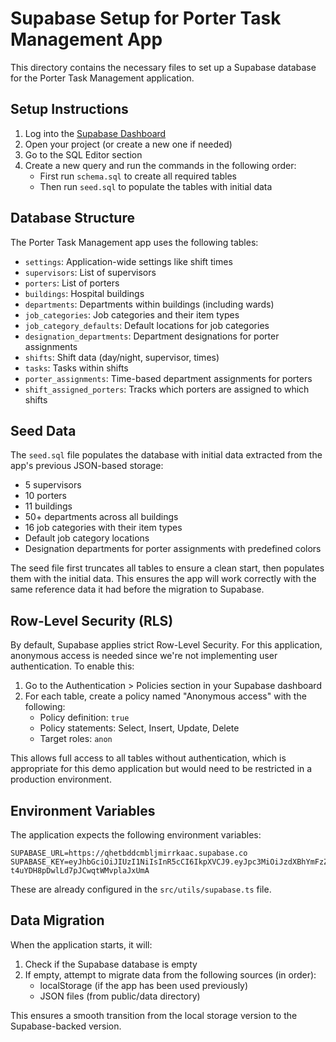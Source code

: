 # Supabase Setup for Porter Task Management App

This directory contains the necessary files to set up a Supabase database for the Porter Task Management application.

## Setup Instructions

1. Log into the [Supabase Dashboard](https://app.supabase.com)
2. Open your project (or create a new one if needed)
3. Go to the SQL Editor section
4. Create a new query and run the commands in the following order:
   - First run `schema.sql` to create all required tables
   - Then run `seed.sql` to populate the tables with initial data

## Database Structure

The Porter Task Management app uses the following tables:

- `settings`: Application-wide settings like shift times
- `supervisors`: List of supervisors
- `porters`: List of porters
- `buildings`: Hospital buildings
- `departments`: Departments within buildings (including wards)
- `job_categories`: Job categories and their item types
- `job_category_defaults`: Default locations for job categories
- `designation_departments`: Department designations for porter assignments
- `shifts`: Shift data (day/night, supervisor, times)
- `tasks`: Tasks within shifts
- `porter_assignments`: Time-based department assignments for porters
- `shift_assigned_porters`: Tracks which porters are assigned to which shifts

## Seed Data

The `seed.sql` file populates the database with initial data extracted from the app's previous JSON-based storage:

- 5 supervisors
- 10 porters
- 11 buildings
- 50+ departments across all buildings
- 16 job categories with their item types
- Default job category locations
- Designation departments for porter assignments with predefined colors

The seed file first truncates all tables to ensure a clean start, then populates them with the initial data. This ensures the app will work correctly with the same reference data it had before the migration to Supabase.

## Row-Level Security (RLS)

By default, Supabase applies strict Row-Level Security. For this application, anonymous access is needed since we're not implementing user authentication. To enable this:

1. Go to the Authentication > Policies section in your Supabase dashboard
2. For each table, create a policy named "Anonymous access" with the following:
   - Policy definition: `true`
   - Policy statements: Select, Insert, Update, Delete 
   - Target roles: `anon`

This allows full access to all tables without authentication, which is appropriate for this demo application but would need to be restricted in a production environment.

## Environment Variables

The application expects the following environment variables:

```
SUPABASE_URL=https://qhetbddcmbljmirrkaac.supabase.co
SUPABASE_KEY=eyJhbGciOiJIUzI1NiIsInR5cCI6IkpXVCJ9.eyJpc3MiOiJzdXBhYmFzZSIsInJlZiI6InFoZXRiZGRjbWJsam1pcnJrYWFjIiwicm9sZSI6ImFub24iLCJpYXQiOjE3NDcxMzQ2MzYsImV4cCI6MjA2MjcxMDYzNn0.R1xJDIQHl8G-t4uYDH8pDwlLd7pJCwqtWMvplaJxUmA
```

These are already configured in the `src/utils/supabase.ts` file.

## Data Migration

When the application starts, it will:

1. Check if the Supabase database is empty
2. If empty, attempt to migrate data from the following sources (in order):
   - localStorage (if the app has been used previously)
   - JSON files (from public/data directory)

This ensures a smooth transition from the local storage version to the Supabase-backed version.
